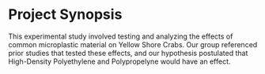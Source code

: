 # Project Synopsis

This experimental study involved testing and analyzing the effects of common microplastic material on Yellow Shore Crabs. Our group referenced prior studies that tested these effects, and our hypothesis postulated that High-Density Polyethylene and Polypropelyne 
would have an effect.
